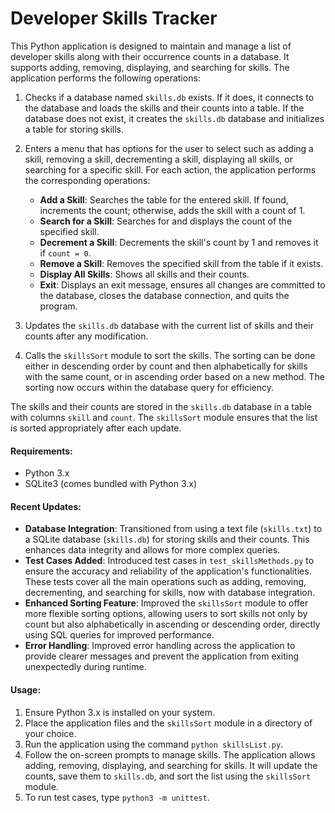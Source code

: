 # Developer Skills Tracker

This Python application is designed to maintain and manage a list of developer skills along with their occurrence counts in a database. It supports adding, removing, displaying, and searching for skills. The application performs the following operations:

1. Checks if a database named `skills.db` exists. If it does, it connects to the database and loads the skills and their counts into a table. If the database does not exist, it creates the `skills.db` database and initializes a table for storing skills.

2. Enters a menu that has options for the user to select such as adding a skill, removing a skill, decrementing a skill, displaying all skills, or searching for a specific skill. For each action, the application performs the corresponding operations:
    - **Add a Skill**: Searches the table for the entered skill. If found, increments the count; otherwise, adds the skill with a count of 1.
    - **Search for a Skill**: Searches for and displays the count of the specified skill.
    - **Decrement a Skill**: Decrements the skill's count by 1 and removes it if `count = 0`.
    - **Remove a Skill**: Removes the specified skill from the table if it exists.
    - **Display All Skills**: Shows all skills and their counts.
    - **Exit**: Displays an exit message, ensures all changes are committed to the database, closes the database connection, and quits the program.

3. Updates the `skills.db` database with the current list of skills and their counts after any modification.

4. Calls the `skillsSort` module to sort the skills. The sorting can be done either in descending order by count and then alphabetically for skills with the same count, or in ascending order based on a new method. The sorting now occurs within the database query for efficiency.

The skills and their counts are stored in the `skills.db` database in a table with columns `skill` and `count`. The `skillsSort` module ensures that the list is sorted appropriately after each update.

#### Requirements:
- Python 3.x
- SQLite3 (comes bundled with Python 3.x)

#### Recent Updates:
- **Database Integration**: Transitioned from using a text file (`skills.txt`) to a SQLite database (`skills.db`) for storing skills and their counts. This enhances data integrity and allows for more complex queries.
- **Test Cases Added**: Introduced test cases in `test_skillsMethods.py` to ensure the accuracy and reliability of the application's functionalities. These tests cover all the main operations such as adding, removing, decrementing, and searching for skills, now with database integration.
- **Enhanced Sorting Feature**: Improved the `skillsSort` module to offer more flexible sorting options, allowing users to sort skills not only by count but also alphabetically in ascending or descending order, directly using SQL queries for improved performance.
- **Error Handling**: Improved error handling across the application to provide clearer messages and prevent the application from exiting unexpectedly during runtime.

#### Usage:
1. Ensure Python 3.x is installed on your system.
2. Place the application files and the `skillsSort` module in a directory of your choice.
3. Run the application using the command `python skillsList.py`.
4. Follow the on-screen prompts to manage skills. The application allows adding, removing, displaying, and searching for skills. It will update the counts, save them to `skills.db`, and sort the list using the `skillsSort` module.
5. To run test cases, type `python3 -m unittest`.